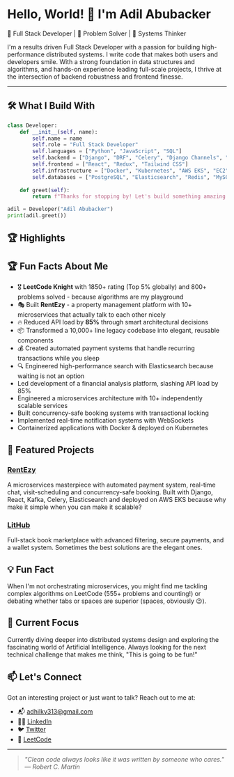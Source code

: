 # Hello, World! 👋 I'm Adil Abubacker

🚀 Full Stack Developer | 🧠 Problem Solver | 🔧 Systems Thinker

I'm a results driven Full Stack Developer with a passion for building high-performance distributed systems. I write code that makes both users and developers smile. With a strong foundation in data structures and algorithms, and hands-on experience leading full-scale projects, I thrive at the intersection of backend robustness and frontend finesse.

---

## 🛠️ What I Build With

```python
class Developer:
    def __init__(self, name):
        self.name = name
        self.role = "Full Stack Developer"
        self.languages = ["Python", "JavaScript", "SQL"]
        self.backend = ["Django", "DRF", "Celery", "Django Channels", "WebSockets"]
        self.frontend = ["React", "Redux", "Tailwind CSS"]
        self.infrastructure = ["Docker", "Kubernetes", "AWS EKS", "EC2", "Kafka"]
        self.databases = ["PostgreSQL", "Elasticsearch", "Redis", "MySQL"]
        
    def greet(self):
        return f"Thanks for stopping by! Let's build something amazing together."

adil = Developer("Adil Abubacker")
print(adil.greet())
```

## 🏆 Highlights
## 🏆 Fun Facts About Me

- 🎖️ **LeetCode Knight** with 1850+ rating (Top 5% globally) and 800+ problems solved - because algorithms are my playground
- 🎭 Built **RentEzy** - a property management platform with 10+ microservices that actually talk to each other nicely
- 🔥 Reduced API load by **85%** through smart architectural decisions
- 📦 Transformed a 10,000+ line legacy codebase into elegant, reusable components
- 💰 Created automated payment systems that handle recurring transactions while you sleep
- 🔍 Engineered high-performance search with Elasticsearch because waiting is not an option
- Led development of a financial analysis platform, slashing API load by 85%
- Engineered a microservices architecture with 10+ independently scalable services
- Built concurrency-safe booking systems with transactional locking
- Implemented real-time notification systems with WebSockets
- Containerized applications with Docker & deployed on Kubernetes

## 🌟 Featured Projects

### [RentEzy](https://github.com/AdilAbubacker/rentezy_backend)
A microservices masterpiece with automated payment system, real-time chat, visit-scheduling and concurrency-safe booking. Built with Django, React, Kafka, Celery, Elasticsearch and deployed on AWS EKS because why make it simple when you can make it scalable?

### [LitHub](https://github.com/your-username/LitHub)
Full-stack book marketplace with advanced filtering, secure payments, and a wallet system. Sometimes the best solutions are the elegant ones.

## 💡 Fun Fact

When I'm not orchestrating microservices, you might find me tackling complex algorithms on LeetCode (555+ problems and counting!) or debating whether tabs or spaces are superior (spaces, obviously 😉).


## 🧠 Current Focus

Currently diving deeper into distributed systems design and exploring the fascinating world of Artificial Intelligence. Always looking for the next technical challenge that makes me think, "This is going to be fun!"

## 📫 Let's Connect

Got an interesting project or just want to talk? Reach out to me at:

- 📬 adhilkv313@gmail.com
-  🧑‍💼  [LinkedIn](https://www.linkedin.com/in/adil-abubacker-a63598232)
- 🐦 [Twitter](https://x.com/Adhil_kv_)
- 🧠 [LeetCode](https://leetcode.com/adil_28p/)

---


>*"Clean code always looks like it was written by someone who cares." — Robert C. Martin*
